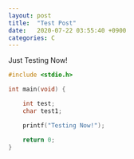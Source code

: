 ```yaml
---
layout: post
title:  "Test Post"
date:   2020-07-22 03:55:40 +0900
categories: C
---
```

Just Testing Now!

``` c
#include <stdio.h>

int main(void) {

    int test;
    char test1;

    printf("Testing Now!");

    return 0;
}
```

